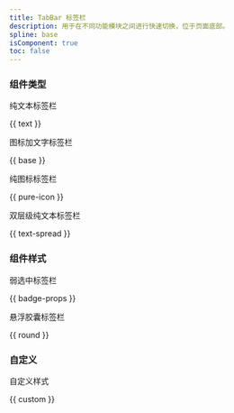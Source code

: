 ```yaml
---
title: TabBar 标签栏
description: 用于在不同功能模块之间进行快速切换，位于页面底部。
spline: base
isComponent: true
toc: false
---
```


### 组件类型

纯文本标签栏

{{ text }}

图标加文字标签栏

{{ base }}

纯图标标签栏

{{ pure-icon }}

双层级纯文本标签栏

{{ text-spread }}

### 组件样式

弱选中标签栏

{{ badge-props }}

悬浮胶囊标签栏

{{ round }}

### 自定义

自定义样式

{{ custom }}